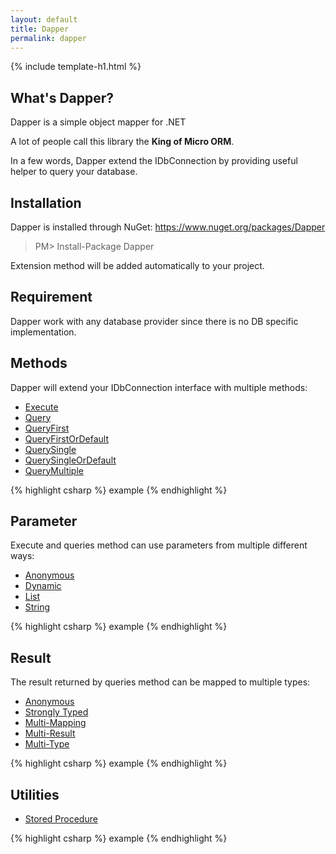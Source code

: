 ```yaml
---
layout: default
title: Dapper 
permalink: dapper
---
```


{% include template-h1.html %}

## What's Dapper?
Dapper is a simple object mapper for .NET

A lot of people call this library the **King of Micro ORM**.

In a few words, Dapper extend the IDbConnection by providing useful helper to query your database.

## Installation
Dapper is installed through NuGet: <a href="https://www.nuget.org/packages/Dapper" target="_blank">https://www.nuget.org/packages/Dapper</a>

> PM> Install-Package Dapper

Extension method will be added automatically to your project.

## Requirement
Dapper work with any database provider since there is no DB specific implementation.

## Methods
Dapper will extend your IDbConnection interface with multiple methods:

- [Execute](/execute)
- [Query](/query)
- [QueryFirst](/queryfirst)
- [QueryFirstOrDefault](/queryfirstordefault)
- [QuerySingle](/querysingle)
- [QuerySingleOrDefault](/querysingleordefault)
- [QueryMultiple](/querymultiple)

{% highlight csharp %}
example
{% endhighlight %}

## Parameter
Execute and queries method can use parameters from multiple different ways:

- [Anonymous](/parameter-anonymous)
- [Dynamic](/parameter-dynamic)
- [List](/parameter-list)
- [String](/parameter-string)

{% highlight csharp %}
example
{% endhighlight %}

## Result
The result returned by queries method can be mapped to multiple types:

- [Anonymous](/result-anonymous)
- [Strongly Typed](/result-strongly-typed)
- [Multi-Mapping](/result-multi-mapping)
- [Multi-Result](/result-multi-result)
- [Multi-Type](/result-multi-type)

{% highlight csharp %}
example
{% endhighlight %}

## Utilities

- [Stored Procedure](stored-procedure)

{% highlight csharp %}
example
{% endhighlight %}

